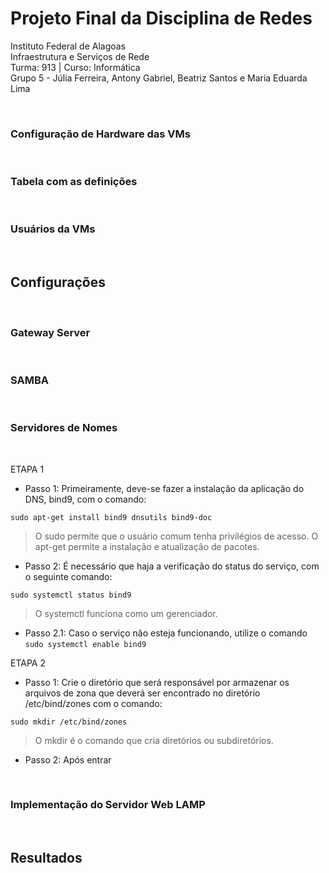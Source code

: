 # Projeto Final da Disciplina de Redes

Instituto Federal de Alagoas
<br>
Infraestrutura e Serviços de Rede
<br>
Turma: 913   |   Curso: Informática
<br>
Grupo 5 - Júlia Ferreira, Antony Gabriel, Beatriz Santos e Maria Eduarda Lima

&nbsp;

### Configuração de Hardware das VMs

&nbsp;

### Tabela com as definições

&nbsp;

### Usuários da VMs

&nbsp;

## Configurações

&nbsp;

### Gateway Server

&nbsp;

### SAMBA

&nbsp; 

### Servidores de Nomes

&nbsp;

ETAPA 1

- Passo 1: Primeiramente, deve-se fazer a instalação da aplicação do DNS, bind9, com o comando:

```sudo apt-get install bind9 dnsutils bind9-doc```

> O sudo permite que o usuário comum tenha privilégios de acesso.
> O apt-get permite a instalação e atualização de pacotes.

- Passo 2: É necessário que haja a verificação do status do serviço, com o seguinte comando:

```sudo systemctl status bind9```

> O systemctl funciona como um gerenciador.

  - Passo 2.1: Caso o serviço não esteja funcionando, utilize o comando ```sudo systemctl enable bind9```
  
ETAPA 2

- Passo 1: Crie o diretório que será responsável por armazenar os arquivos de zona que deverá ser encontrado no diretório /etc/bind/zones com o comando:

```sudo mkdir /etc/bind/zones```

> O mkdir é o comando que cria diretórios ou subdiretórios.

- Passo 2: Após entrar 

&nbsp;

### Implementação do Servidor Web LAMP

&nbsp;

## Resultados

